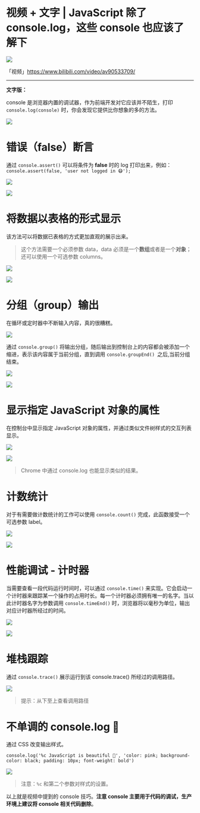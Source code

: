 # 视频 + 文字 | JavaScript 除了 console.log，这些 console 也应该了解下

<img src="https://cdn.nlark.com/yuque/0/2020/png/639317/1579079219778-040f6599-22ee-47f1-8229-4c45d9e0288b.png" />


「视频」https://www.bilibili.com/video/av90533709/

---

**文字版：**

console 是浏览器内置的调试器，作为前端开发对它应该并不陌生，打印 `console.log(console)` 时，你会发现它提供比你想象的多的方法。

![](https://imgkr.cn-bj.ufileos.com/a2b8bc44-7d0b-4b3d-a6e0-ca99aeb3eec0.png)

# 错误（false）断言

通过 `console.assert()` 可以将条件为 **false** 时的 log 打印出来，例如：`console.assert(false, 'user not logged in 😷');`


![](https://imgkr.cn-bj.ufileos.com/c375bc74-62fd-45e2-8089-2b99751a66a5.png)


![](https://imgkr.cn-bj.ufileos.com/22846c40-89dc-4fd3-b63a-3206ab1acdf8.png)

# 将数据以表格的形式显示

该方法可以将数据已表格的方式更加直观的展示出来。

> 这个方法需要一个必须参数 data，data 必须是一个**数组**或者是一个**对象**；还可以使用一个可选参数 columns。

![](https://imgkr.cn-bj.ufileos.com/67215191-963f-4098-8ea2-58061e86d77a.png)

![](https://imgkr.cn-bj.ufileos.com/ce851457-13f8-4dea-a0f8-dcbd6732b29c.png)

# 分组（group）输出

在循环或定时器中不断输入内容，真的很糟糕。

![](https://imgkr.cn-bj.ufileos.com/65e47c04-1bdc-4411-9888-93dd975a92a7.png)

通过 `console.group()` 将输出分组，随后输出到控制台上的内容都会被添加一个缩进，表示该内容属于当前分组，直到调用 `console.groupEnd() `之后,当前分组结束。

![](https://imgkr.cn-bj.ufileos.com/76c0a527-68ae-4659-abad-bbf279c75ada.png)

![](https://imgkr.cn-bj.ufileos.com/9fddace0-94e5-44f8-ae99-2bf520bfed05.png)

# 显示指定 JavaScript 对象的属性

在控制台中显示指定 JavaScript 对象的属性，并通过类似文件树样式的交互列表显示。

![](https://imgkr.cn-bj.ufileos.com/7e48752d-0602-467f-a436-41f9576e120e.png)

![](https://imgkr.cn-bj.ufileos.com/440e5fab-affc-445d-b816-7dfe4cdb68ee.png)

> Chrome 中通过 console.log 也能显示类似的结果。

# 计数统计

对于有需要做计数统计的工作可以使用 `console.count()` 完成，此函数接受一个可选参数 label。

![](https://imgkr.cn-bj.ufileos.com/ceae265b-ee18-4358-8b41-a2f8d001fd55.png)

![](https://imgkr.cn-bj.ufileos.com/5ee8cba0-5cb7-466d-83b6-da6edecb760c.png)

# 性能调试 - 计时器

当需要查看一段代码运行时间时，可以通过 `console.time()` 来实现。它会启动一个计时器来跟踪某一个操作的占用时长。每一个计时器必须拥有唯一的名字。当以此计时器名字为参数调用 `console.timeEnd()` 时，浏览器将以毫秒为单位，输出对应计时器所经过的时间。

![](https://imgkr.cn-bj.ufileos.com/0c9e9143-dbc6-4abb-b436-b08b1614faa4.png)

![](https://imgkr.cn-bj.ufileos.com/b572b8a7-b579-4454-9e20-f64bf0875dc2.png)

# 堆栈跟踪

通过 `console.trace()` 展示运行到该 console.trace() 所经过的调用路径。

![](https://imgkr.cn-bj.ufileos.com/39994a82-665a-489b-9266-226ba40fae7c.png)

> 提示：从下至上查看调用路径

# 不单调的 console.log 🌈

通过 CSS 改变输出样式。

`console.log('%c JavaScript is beautiful 🌈', 'color: pink; background-color: black; padding: 10px; font-weight: bold')`

![](https://imgkr.cn-bj.ufileos.com/772b474c-3846-4540-9191-4eee1346ca4a.png)

> 注意：`%c` 和第二个参数对样式的设置。

以上就是视频中提到的 console 技巧。**注意 console 主要用于代码的调试，生产环境上建议将 console 相关代码删除**。
